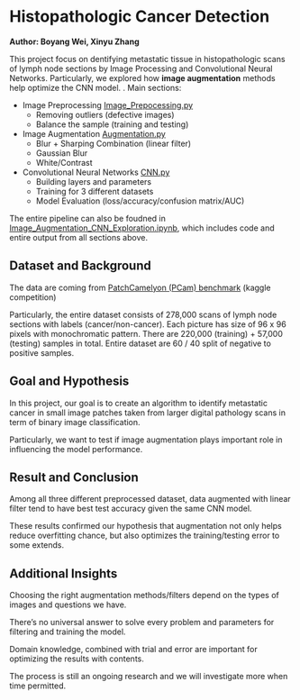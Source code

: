 # Histopathologic Cancer Detection

**Author: Boyang Wei, Xinyu Zhang**

This project focus on dentifying metastatic tissue in histopathologic scans of lymph node sections by Image Processing and Convolutional Neural Networks. Particularly, we explored how **image augmentation** methods help optimize the CNN model. 
. 
Main sections:

* Image Preprocessing [Image_Prepocessing.py](Image_Prepocessing.py)
	* Removing outliers (defective images)
	* Balance the sample (training and testing)
* Image Augmentation [Augmentation.py](Augmentation.py)
	* Blur + Sharping Combination (linear filter)
	* Gaussian Blur 
	* White/Contrast
* Convolutional Neural Networks [CNN.py](CNN.py)
	* Building layers and parameters
	* Training for 3 different datasets 
	* Model Evaluation (loss/accuracy/confusion matrix/AUC)

The entire pipeline can also be foudned in [Image_Augmentation_CNN_Exploration.ipynb](Image_Augmentation_CNN_Exploration.ipynb), which includes code and entire output from all sections above.

## Dataset and Background

The data are coming from [PatchCamelyon (PCam) benchmark](https://www.kaggle.com/c/histopathologic-cancer-detection/data) (kaggle competition)

Particularly, the entire dataset consists of 278,000 scans of lymph node sections with labels (cancer/non-cancer).
Each picture has size of 96 x 96 pixels with monochromatic pattern. There are 220,000 (training) + 57,000 (testing) samples in total.
Entire dataset are 60 / 40 split of negative to positive samples.


## Goal and Hypothesis

In this project, our goal is to create an algorithm to identify metastatic cancer in small image patches taken from larger digital 
pathology scans in term of binary image classification.

Particularly, we want to test if image augmentation plays important role in influencing the model performance.

## Result and Conclusion

Among all three different preprocessed dataset,  data augmented with linear filter tend to have best test accuracy given the same CNN model.

These results confirmed our hypothesis that augmentation not only helps reduce overfitting chance, but also optimizes the training/testing error to some extends. 

## Additional Insights

Choosing the right augmentation methods/filters depend on the types of images and questions we have. 

There’s no universal answer to solve every problem and parameters for filtering and training the model. 

Domain knowledge, combined with trial and error are important for optimizing the results with contents. 

The process is still an ongoing research and we will investigate more when time permitted.





